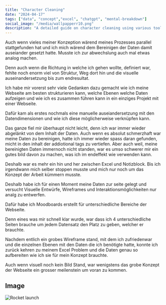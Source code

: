 ```yaml
---
title: "Character Cleaning"
date: "2024-04-17"
tags: ["data", "concept","excel", "chatgpt", "mental-breakdown"]
social_image: "/media/wallpapperr10.png"
description: "A detailed guide on character cleaning using various tools."
---
```




Auch wenn vieles meiner Konzeption wärend meines Prozesses parallel stattgefunden hat und ich mich wärend dem Bereinigen der Daten damit auseiander gesetzt hatte. Musste ich zur abwechslung auch mal etwas analog machen.

Denn auch wenn die Richtung in welche ich gehen wollte, definiert war, fehlte noch enorm viel von Struktur, Weg dort hin und die visuelle auseinandersetzung bis zum endresultat.

Ich habe mir vorerst sehr viele Gedanken dazu gemacht wie ich meine Webseite am besten strukturieren kann, welche Ebenen welche Daten aufzeigen und wie ich es zusammen führen kann in ein einziges Projekt mit einer Webseite.

Dafür kam als erstes nochmals eine manuelle auseiandersetzung mit den Datendimensionen und wie ich diese möglicherweise verknüpfen kann.

Das ganze fiel mir überhaupt nicht leicht, denn ich war immer wieder abgelänkt von dem Inhalt der Daten. Auch wenn es absolut schmerzhaft war meine Daten zu bereinigen, hatte ich immer wieder spass daran gefunden, micht in den inhalt der addiotional tags zu vertiefen. Aber auch weil, meine bereinigten Daten immernoch nicht standen, war es umso schwerer mir ein gutes bild davon zu machen, was ich im endeffekt wie verwenden kann.

Deshalb war es mehr ein hin und her zwischen Excel und Notizblock. Bis ich irgendwann mich selber stoppen musste und mich nur noch um das Konzept der Arbeit kümmern musste. 

Deshalb habe ich für einen Moment meine Daten zur seite gelegt und versucht Visuelle Entwürfe, Wireframes und Interaktionsmöglichkeiten nur analg zu entwerfen.

Dafür habe ich Moodboards erstellt für unterschiedliche Bereiche der Webseite.

Denn eines was mir schnell klar wurde, war dass ich 4 unterschiedliche Seiten brauche um jedem Datensatz den Platz zu geben, welcher er brauchte.

Nachdem entlich ein grobes Wireframe stand, mit dem ich zufriedenwar und die einzelnen Ebenen mit den Daten die ich benötigte hatte, konnte ich zurück kehren zu meinem Excel Problem und die Daten genau so aufbereiten wie ich sie für mein Konzept brauchte.

Auch wenn visuell noch kein Bild Stand, war wenigstens das grobe Konzept der Webseite ein grosser meilenstein um voran zu kommen.

## Image

![Rocket launch](/media/wallpapperr10.png)


